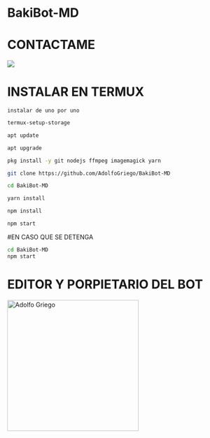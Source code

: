 # BakiBot-MD
# CONTACTAME

<a href="http://wa.me/528451003894" target="blank"><img src="https://img.shields.io/badge/Adolfo-25D366?style=for-the-badge&logo=whatsapp&logoColor=white" /></a>

# INSTALAR EN TERMUX
`instalar de uno por uno`
```sh
termux-setup-storage

apt update

apt upgrade

pkg install -y git nodejs ffmpeg imagemagick yarn

git clone https://github.com/AdolfoGriego/BakiBot-MD

cd BakiBot-MD

yarn install

npm install

npm start
```
#EN CASO QUE SE DETENGA
```sh
cd BakiBot-MD
npm start
```

# EDITOR Y PORPIETARIO DEL BOT

<a href="https://github.com/AdolfoGriego"><img src="https://github.com/AdolfoGriego.png" width="300" height="300" alt="Adolfo Griego"/></a>
